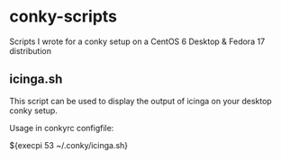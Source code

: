 conky-scripts
=============

Scripts I wrote for a conky setup on a CentOS 6 Desktop &amp; Fedora 17 distribution

icinga.sh
---------

This script can be used to display the output of icinga on your desktop conky setup. 

Usage in conkyrc configfile:

  ${execpi 53 ~/.conky/icinga.sh}


